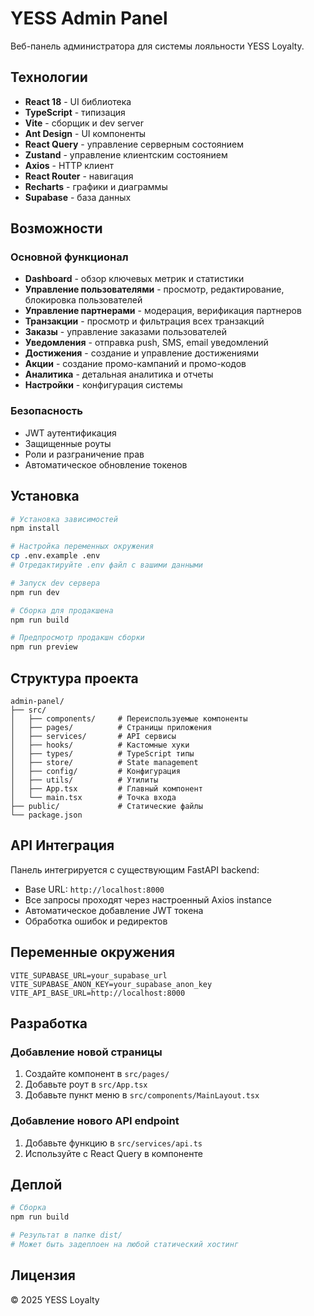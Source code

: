 # YESS Admin Panel

Веб-панель администратора для системы лояльности YESS Loyalty.

## Технологии

- **React 18** - UI библиотека
- **TypeScript** - типизация
- **Vite** - сборщик и dev server
- **Ant Design** - UI компоненты
- **React Query** - управление серверным состоянием
- **Zustand** - управление клиентским состоянием
- **Axios** - HTTP клиент
- **React Router** - навигация
- **Recharts** - графики и диаграммы
- **Supabase** - база данных

## Возможности

### Основной функционал

- **Dashboard** - обзор ключевых метрик и статистики
- **Управление пользователями** - просмотр, редактирование, блокировка пользователей
- **Управление партнерами** - модерация, верификация партнеров
- **Транзакции** - просмотр и фильтрация всех транзакций
- **Заказы** - управление заказами пользователей
- **Уведомления** - отправка push, SMS, email уведомлений
- **Достижения** - создание и управление достижениями
- **Акции** - создание промо-кампаний и промо-кодов
- **Аналитика** - детальная аналитика и отчеты
- **Настройки** - конфигурация системы

### Безопасность

- JWT аутентификация
- Защищенные роуты
- Роли и разграничение прав
- Автоматическое обновление токенов

## Установка

```bash
# Установка зависимостей
npm install

# Настройка переменных окружения
cp .env.example .env
# Отредактируйте .env файл с вашими данными

# Запуск dev сервера
npm run dev

# Сборка для продакшена
npm run build

# Предпросмотр продакшн сборки
npm run preview
```

## Структура проекта

```
admin-panel/
├── src/
│   ├── components/     # Переиспользуемые компоненты
│   ├── pages/          # Страницы приложения
│   ├── services/       # API сервисы
│   ├── hooks/          # Кастомные хуки
│   ├── types/          # TypeScript типы
│   ├── store/          # State management
│   ├── config/         # Конфигурация
│   ├── utils/          # Утилиты
│   ├── App.tsx         # Главный компонент
│   └── main.tsx        # Точка входа
├── public/             # Статические файлы
└── package.json
```

## API Интеграция

Панель интегрируется с существующим FastAPI backend:

- Base URL: `http://localhost:8000`
- Все запросы проходят через настроенный Axios instance
- Автоматическое добавление JWT токена
- Обработка ошибок и редиректов

## Переменные окружения

```env
VITE_SUPABASE_URL=your_supabase_url
VITE_SUPABASE_ANON_KEY=your_supabase_anon_key
VITE_API_BASE_URL=http://localhost:8000
```

## Разработка

### Добавление новой страницы

1. Создайте компонент в `src/pages/`
2. Добавьте роут в `src/App.tsx`
3. Добавьте пункт меню в `src/components/MainLayout.tsx`

### Добавление нового API endpoint

1. Добавьте функцию в `src/services/api.ts`
2. Используйте с React Query в компоненте

## Деплой

```bash
# Сборка
npm run build

# Результат в папке dist/
# Может быть задеплоен на любой статический хостинг
```

## Лицензия

© 2025 YESS Loyalty

